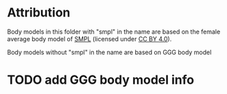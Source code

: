 # Attribution
Body models in this folder with "smpl" in the name are based on the female average body model of [SMPL](https://smpl.is.tue.mpg.de/) (licensed under [CC BY 4.0](https://creativecommons.org/licenses/by/4.0/)). 

Body models without "smpl" in the name are based on GGG body model 
# TODO add GGG body model info